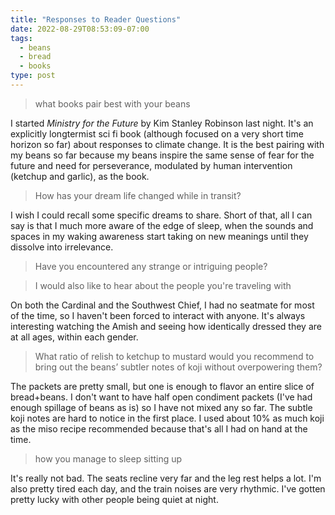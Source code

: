 ```yaml
---
title: "Responses to Reader Questions"
date: 2022-08-29T08:53:09-07:00
tags:
  - beans
  - bread
  - books
type: post
---
```


> what books pair best with your beans

I started _Ministry for the Future_ by Kim Stanley Robinson last night. It's an explicitly longtermist sci fi book (although focused on a very short time horizon so far) about responses to climate change. It is the best pairing with my beans so far because my beans inspire the same sense of fear for the future and need for perseverance, modulated by human intervention (ketchup and garlic), as the book.

> How has your dream life changed while in transit?

I wish I could recall some specific dreams to share. Short of that, all I can say is that I much more aware of the edge of sleep, when the sounds and spaces in my waking awareness start taking on new meanings until they dissolve into irrelevance.

> Have you encountered any strange or intriguing people?

>  I would also like to hear about the people you're traveling with

On both the Cardinal and the Southwest Chief, I had no seatmate for most of the time, so I haven't been forced to interact with anyone. It's always interesting watching the Amish and seeing how identically dressed they are at all ages, within each gender.

> What ratio of relish to ketchup to mustard would you recommend to bring out the beans’ subtler notes of koji without overpowering them?

The packets are pretty small, but one is enough to flavor an entire slice of bread+beans. I don't want to have half open condiment packets (I've had enough spillage of beans as is) so I have not mixed any so far. The subtle koji notes are hard to notice in the first place. I used about 10% as much koji as the miso recipe recommended because that's all I had on hand at the time.

> how you manage to sleep sitting up

It's really not bad. The seats recline very far and the leg rest helps a lot. I'm also pretty tired each day, and the train noises are very rhythmic. I've gotten pretty lucky with other people being quiet at night.
